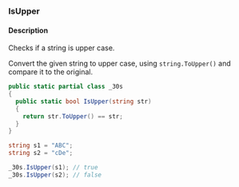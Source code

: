 ### IsUpper

#### Description
Checks if a string is upper case.

Convert the given string to upper case, using  `string.ToUpper()`  and compare it to the original.

```csharp
public static partial class _30s 
{
  public static bool IsUpper(string str) 
  {
    return str.ToUpper() == str;
  }
}
```

```csharp
string s1 = "ABC";
string s2 = "cDe";

_30s.IsUpper(s1); // true
_30s.IsUpper(s2); // false
```
